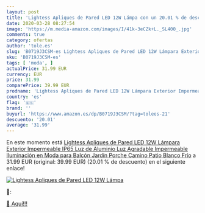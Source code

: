 ```yaml
---
layout: post
title: 'Lightess Apliques de Pared LED 12W Lámpa con un 20.01 % de descuento'
date: 2020-03-28 08:27:54
image: 'https://m.media-amazon.com/images/I/41k-3eCZk+L._SL400_.jpg'
comments: true
category: ofertas
author: 'tole.es'
slug: 'B0719J3CSM-es Lightess Apliques de Pared LED 12W Lámpara Exterior...'
sku: 'B0719J3CSM-es'
tags: [ 'moda', ]
actualPrice: 31.99 EUR
currency: EUR
price: 31.99
comparePrice: 39.99 EUR
prodname: 'Lightess Apliques de Pared LED 12W Lámpara Exterior Impermeable IP65 Luz de Aluminio Luz Agradable Impermeable Iluminación en Moda para Balcón  Jardín  Porche  Camino  Patio  Blanco Frío'
country: 'es'
flag: '🇪🇸'
brand: ''
buyurl: 'https://www.amazon.es/dp/B0719J3CSM/?tag=tolees-21'
descuento: '20.01'
average: '31.99'
---
```


En este momento está [Lightess Apliques de Pared LED 12W Lámpara Exterior Impermeable IP65 Luz de Aluminio Luz Agradable Impermeable Iluminación en Moda para Balcón  Jardín  Porche  Camino  Patio  Blanco Frío](https://www.amazon.es/dp/B0719J3CSM/?tag=tolees-21) a 31.99 EUR (original: 39.99 EUR) (20.01 %  de descuento) en el siguiente enlace!

[![Lightess Apliques de Pared LED 12W Lámpa](https://m.media-amazon.com/images/I/41k-3eCZk+L._SL400_.jpg)](https://www.amazon.es/dp/B0719J3CSM/?tag=tolees-21)

🔎:


[🛒 Aquí!!!](https://www.amazon.es/dp/B0719J3CSM/?tag=tolees-21)
